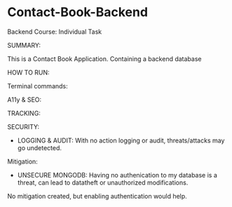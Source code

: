 # Contact-Book-Backend

Backend Course: Individual Task

SUMMARY:

This is a Contact Book Application.
Containing a backend database

HOW TO RUN:

Terminal commands:

A11y & SEO:

TRACKING:

SECURITY:

- LOGGING & AUDIT:
  With no action logging or audit, threats/attacks may go undetected.

Mitigation:

- UNSECURE MONGODB:
  Having no authenication to my database is a threat, can lead to datatheft or unauthorized modifications.

No mitigation created, but enabling authentication would help.
